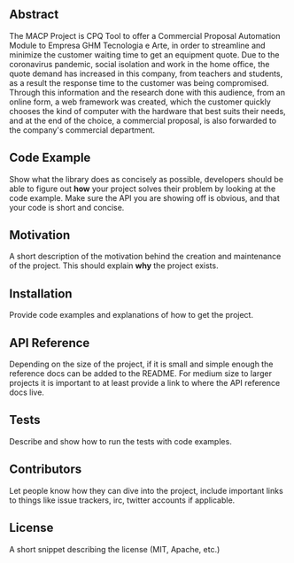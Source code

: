 ## Abstract

The MACP Project is CPQ Tool to offer a Commercial Proposal Automation Module to Empresa GHM Tecnologia e Arte, in order to streamline and minimize the customer waiting time to get an equipment quote. Due to the coronavirus pandemic, social isolation and work in the home office, the quote demand has increased in this company, from teachers and students, as a result the response time to the customer was being compromised. Through this information and the research done  with this audience, from an online form, a web framework was created, which the customer quickly chooses the  kind of computer with the hardware that best suits their needs, and at the end of the choice, a commercial proposal, is also forwarded to the company's commercial department.

## Code Example

Show what the library does as concisely as possible, developers should be able to figure out **how** your project solves their problem by looking at the code example. Make sure the API you are showing off is obvious, and that your code is short and concise.

## Motivation

A short description of the motivation behind the creation and maintenance of the project. This should explain **why** the project exists.

## Installation

Provide code examples and explanations of how to get the project.

## API Reference

Depending on the size of the project, if it is small and simple enough the reference docs can be added to the README. For medium size to larger projects it is important to at least provide a link to where the API reference docs live.

## Tests

Describe and show how to run the tests with code examples.

## Contributors

Let people know how they can dive into the project, include important links to things like issue trackers, irc, twitter accounts if applicable.

## License

A short snippet describing the license (MIT, Apache, etc.)
